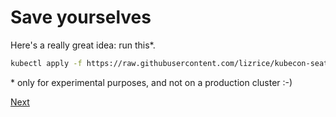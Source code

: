 # Save yourselves

Here's a really great idea: run this*.

```bash
kubectl apply -f https://raw.githubusercontent.com/lizrice/kubecon-seattle/master/this-is-fine.yaml
```

\* only for experimental purposes, and not on a production cluster :-) 

[Next](./PAGE-2.md)
